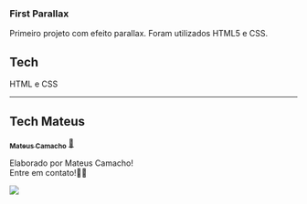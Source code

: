 ### First Parallax
Primeiro projeto com efeito parallax. Foram utilizados HTML5 e CSS.

## Tech

HTML e CSS

---
## Tech Mateus

<a href="https://www.linkedin.com/in/mateus-camacho-8a2b71183/">
 <!-- <img style="border-radius: 50%;" src="" width="100px;" alt=""/> -->
 <!-- <br /> -->
 <sub><b>Mateus Camacho</b></sub></a>  <a href="https://www.linkedin.com/in/mateus-camacho-8a2b71183/" title="LinkedIn">🚀</a>


Elaborado por Mateus Camacho!
<br> Entre em contato!👋🏽 </br>


 <div> 
  <a href="https://www.linkedin.com/in/mateus-camacho-8a2b71183/" target="_blank"><img src="https://img.shields.io/badge/-LinkedIn-%230077B5?style=for-the-badge&logo=linkedin&logoColor=white" target="_blank"></a> 
</div>